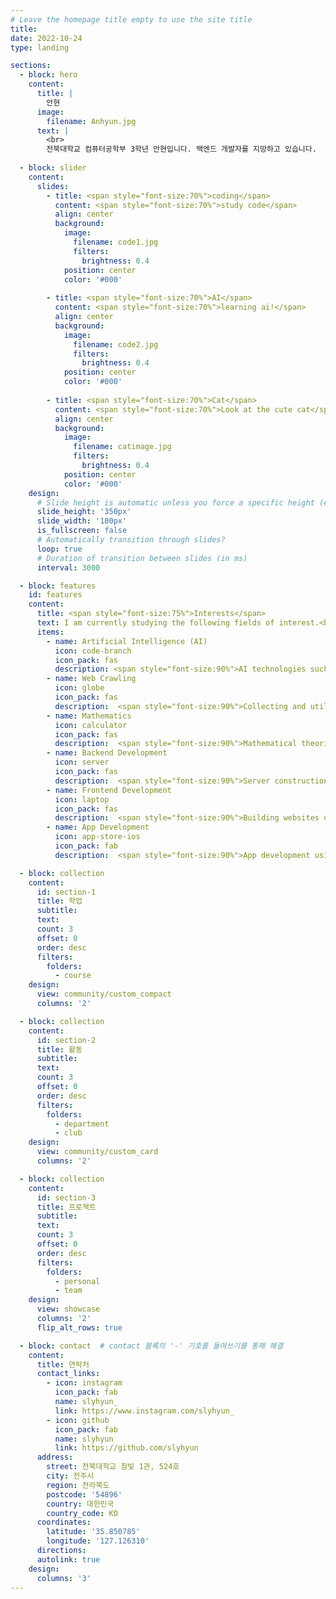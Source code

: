 ```yaml
---
# Leave the homepage title empty to use the site title
title:
date: 2022-10-24
type: landing

sections:
  - block: hero
    content:
      title: |
        안현
      image:
        filename: Anhyun.jpg
      text: |
        <br>
        전북대학교 컴퓨터공학부 3학년 안현입니다. 백엔드 개발자를 지망하고 있습니다.
  
  - block: slider
    content:
      slides:
        - title: <span style="font-size:70%">coding</span>
          content: <span style="font-size:70%">study code</span>
          align: center
          background:
            image:
              filename: code1.jpg
              filters:
                brightness: 0.4
            position: center
            color: '#000'
        
        - title: <span style="font-size:70%">AI</span>
          content: <span style="font-size:70%">learning ai!</span>
          align: center
          background:
            image:
              filename: code2.jpg
              filters:
                brightness: 0.4
            position: center
            color: '#000'
          
        - title: <span style="font-size:70%">Cat</span>
          content: <span style="font-size:70%">Look at the cute cat</span>
          align: center
          background:
            image:
              filename: catimage.jpg
              filters:
                brightness: 0.4
            position: center
            color: '#000'
    design:
      # Slide height is automatic unless you force a specific height (e.g. '400px')
      slide_height: '350px'
      slide_width: '100px'
      is_fullscreen: false
      # Automatically transition through slides?
      loop: true
      # Duration of transition between slides (in ms)
      interval: 3000

  - block: features
    id: features
    content:
      title: <span style="font-size:75%">Interests</span>
      text: I am currently studying the following fields of interest.<br><br><br><br>
      items:
        - name: Artificial Intelligence (AI)
          icon: code-branch
          icon_pack: fas
          description: <span style="font-size:90%">AI technologies such as machine learning, computer vision, and natural language processing.</span><br><br>
        - name: Web Crawling
          icon: globe
          icon_pack: fas
          description:  <span style="font-size:90%">Collecting and utilizing large amounts of data through web crawling.</span><br><br>
        - name: Mathematics
          icon: calculator
          icon_pack: fas
          description:  <span style="font-size:90%">Mathematical theories related to AI, such as linear algebra.</span><br><br>
        - name: Backend Development 
          icon: server
          icon_pack: fas
          description:  <span style="font-size:90%">Server construction and database utilization.</span><br><br>
        - name: Frontend Development 
          icon: laptop
          icon_pack: fas
          description:  <span style="font-size:90%">Building websites using tools like React.</span><br><br>
        - name: App Development
          icon: app-store-ios
          icon_pack: fab
          description:  <span style="font-size:90%">App development using Android Studio!</span><br><br>

  - block: collection
    content:
      id: section-1
      title: 학업
      subtitle:
      text:
      count: 3
      offset: 0
      order: desc
      filters:
        folders:
          - course
    design:
      view: community/custom_compact
      columns: '2'

  - block: collection
    content:
      id: section-2
      title: 활동
      subtitle:
      text:
      count: 3
      offset: 0
      order: desc
      filters:
        folders:
          - department
          - club
    design:
      view: community/custom_card
      columns: '2'

  - block: collection
    content:
      id: section-3
      title: 프로젝트
      subtitle:
      text:
      count: 3
      offset: 0
      order: desc
      filters:
        folders:
          - personal
          - team
    design:
      view: showcase
      columns: '2'
      flip_alt_rows: true

  - block: contact  # contact 블록의 '-' 기호를 들여쓰기를 통해 해결
    content:
      title: 연락처
      contact_links:
        - icon: instagram
          icon_pack: fab
          name: slyhyun_
          link: https://www.instagram.com/slyhyun_
        - icon: github
          icon_pack: fab
          name: slyhyun
          link: https://github.com/slyhyun
      address:
        street: 전북대학교 참빛 1관, 524호
        city: 전주시
        region: 전라북도
        postcode: '54896'
        country: 대한민국
        country_code: KO
      coordinates:
        latitude: '35.850785'
        longitude: '127.126310'
      directions: 
      autolink: true
    design:
      columns: '3'
---
```

